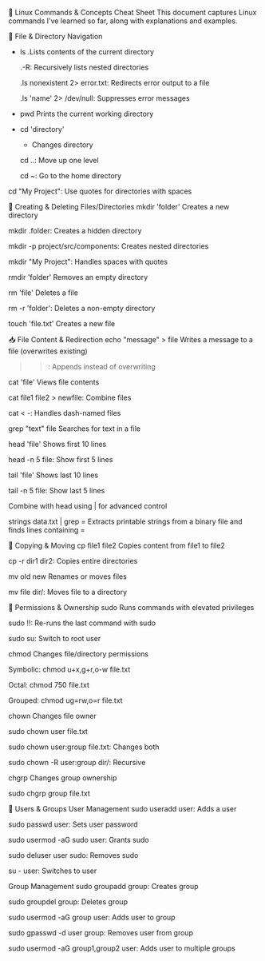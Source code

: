 🐧 Linux Commands & Concepts Cheat Sheet
This document captures Linux commands I've learned so far, along with explanations and examples.

📁 File & Directory Navigation
 * ls
    .Lists contents of the current directory

    .-R: Recursively lists nested directories

    .ls nonexistent 2> error.txt: Redirects error output to a file

    .ls 'name' 2> /dev/null: Suppresses error messages

 * pwd
    Prints the current working directory

 * cd 'directory'
    - Changes directory

    cd ..: Move up one level

    cd ~: Go to the home directory

cd "My Project": Use quotes for directories with spaces

📂 Creating & Deleting Files/Directories
mkdir 'folder'
Creates a new directory

mkdir .folder: Creates a hidden directory

mkdir -p project/src/components: Creates nested directories

mkdir "My Project": Handles spaces with quotes

rmdir 'folder'
Removes an empty directory

rm 'file'
Deletes a file

rm -r 'folder': Deletes a non-empty directory

touch 'file.txt'
Creates a new file

📥 File Content & Redirection
echo "message" > file
Writes a message to a file (overwrites existing)

>>: Appends instead of overwriting

cat 'file'
Views file contents

cat file1 file2 > newfile: Combine files

cat < -: Handles dash-named files

grep "text" file
Searches for text in a file

head 'file'
Shows first 10 lines

head -n 5 file: Show first 5 lines

tail 'file'
Shows last 10 lines

tail -n 5 file: Show last 5 lines

Combine with head using | for advanced control

strings data.txt | grep =
Extracts printable strings from a binary file and finds lines containing =

🧭 Copying & Moving
cp file1 file2
Copies content from file1 to file2

cp -r dir1 dir2: Copies entire directories

mv old new
Renames or moves files

mv file dir/: Moves file to a directory

🔐 Permissions & Ownership
sudo
Runs commands with elevated privileges

sudo !!: Re-runs the last command with sudo

sudo su: Switch to root user

chmod
Changes file/directory permissions

Symbolic: chmod u+x,g+r,o-w file.txt

Octal: chmod 750 file.txt

Grouped: chmod ug=rw,o=r file.txt

chown
Changes file owner

sudo chown user file.txt

sudo chown user:group file.txt: Changes both

sudo chown -R user:group dir/: Recursive

chgrp
Changes group ownership

sudo chgrp group file.txt

👥 Users & Groups
User Management
sudo useradd user: Adds a user

sudo passwd user: Sets user password

sudo usermod -aG sudo user: Grants sudo

sudo deluser user sudo: Removes sudo

su - user: Switches to user

Group Management
sudo groupadd group: Creates group

sudo groupdel group: Deletes group

sudo usermod -aG group user: Adds user to group

sudo gpasswd -d user group: Removes user from group

sudo usermod -aG group1,group2 user: Adds user to multiple groups
